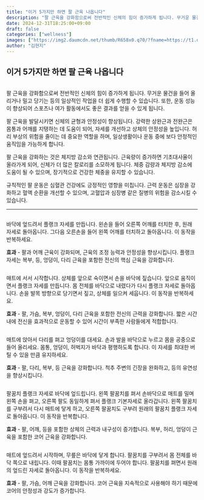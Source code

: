 ```yaml
---
title: "이거 5가지만 하면 팔 근육 나옵니다"
description: "팔 근육을 강화함으로써 전반적인 신체의 힘이 증가하게 됩니다. 무거운 물건을 들어 올리거나 밀고 당기는 등의 일상적인 작업을 더 쉽게 수행할 수 있습니다. 또한, 운동 성능이 향상되어 스포츠나 여가 활동에서도 좋은 결과를 얻을 수 있게 됩니다."
date: 2024-12-31T18:25:00+09:00
draft: false
categories: ["wellness"]
images: ["https://img2.daumcdn.net/thumb/R658x0.q70/?fname=https://t1.daumcdn.net/news/202403/21/tenbody/20240321071042081ewvp.jpg", "https://t1.daumcdn.net/news/202403/21/tenbody/20240321071042923xsxq.gif", "https://t1.daumcdn.net/news/202403/21/tenbody/20240321071043468ssvd.gif", "https://t1.daumcdn.net/news/202403/21/tenbody/20240321071044150cdbk.gif", "https://t1.daumcdn.net/news/202403/21/tenbody/20240321071044699wltx.gif"]
author: "김현지"
---
```


<h2 >이거 5가지만 하면 팔 근육 나옵니다</h2> <figure ><img src="https://img2.daumcdn.net/thumb/R658x0.q70/?fname=https://t1.daumcdn.net/news/202403/21/tenbody/20240321071042081ewvp.jpg" alt=""/></figure> <p>팔 근육을 강화함으로써 전반적인 신체의 힘이 증가하게 됩니다. 무거운 물건을 들어 올리거나 밀고 당기는 등의 일상적인 작업을 더 쉽게 수행할 수 있습니다. 또한, 운동 성능이 향상되어 스포츠나 여가 활동에서도 좋은 결과를 얻을 수 있게 됩니다.</p> <p>팔 근육을 발달시키면 신체의 균형과 안정성이 향상됩니다. 강력한 상완근과 전완근은 몸통과 어깨를 지탱하는 데 도움이 되어, 자세를 개선하고 상체의 안정성을 높입니다. 허리 부상의 위험을 줄이는 데 중요한 역할을 하며, 일상생활이나 운동 중에 보다 안정적인 움직임을 가능하게 합니다.</p> <p>팔 근육을 강화하는 것은 체지방 감소와 연관됩니다. 근육량이 증가하면 기초대사율이 올라가게 되어, 신체가 더 많은 칼로리를 소모하게 됩니다. 체중 감량과 체지방 감소에 도움이 될 수 있으며, 장기적으로 건강한 체중을 유지할 수 있습니다.</p> <p>규칙적인 팔 운동은 심혈관 건강에도 긍정적인 영향을 미칩니다. 근력 운동은 심장을 강화하고 혈액 순환을 개선할 수 있으며, 고혈압과 심장병 같은 질병의 위험을 감소시킬 수 있습니다.</p> <hr /> <figure ><img src="https://t1.daumcdn.net/news/202403/21/tenbody/20240321071042923xsxq.gif" alt=""/></figure> <p>바닥에 엎드려서 플랭크 자세를 만듭니다. 왼손을 들어 오른쪽 어깨를 터치한 후, 원래 자세로 돌아옵니다. 그다음 오른손을 들어 왼쪽 어깨를 터치하고 돌아옵니다. 이 동작을 반복하세요.</p> <p><strong>효과</strong> - 팔과 어깨 근육이 강화되며, 근육의 조정 능력과 안정성을 향상시킵니다. 플랭크 자세는 복부, 등, 엉덩이, 다리 근육을 포함한 전신의 핵심 근육을 강화합니다.</p> <figure ><img src="https://t1.daumcdn.net/news/202403/21/tenbody/20240321071043468ssvd.gif" alt=""/></figure> <p>매트에 서서 시작합니다. 상체를 앞으로 숙이면서 손을 바닥에 짚습니다. 앞으로 움직이면서 플랭크 자세를 만듭니다. 몸 전체를 바닥으로 내렸다가 다시 플랭크 자세로 돌아옵니다. 손을 발목 방향으로 당기면서 짚고, 상체를 일으켜 세웁니다. 이 동작을 반복하세요.</p> <p><strong>효과</strong> - 팔, 가슴, 복부, 엉덩이, 다리 근육을 포함한 전신의 근력을 강화합니다. 짧은 시간 내에 전신을 효과적으로 운동할 수 있어 시간이 부족한 사람들에게 적합합니다.</p> <figure ><img src="https://t1.daumcdn.net/news/202403/21/tenbody/20240321071044150cdbk.gif" alt=""/></figure> <p>매트에 앉아서 다리를 펴고 엉덩이를 대세요. 손과 발을 바닥으로 누르고 몸을 공중으로 들어 올리세요. 몸통, 엉덩이, 허벅지가 바닥과 평행하도록 합니다. 이 자세를 최대한 버틸 수 있을 만큼 유지하세요.</p> <p><strong>효과</strong> - 팔, 다리, 복부, 등 근육을 강화합니다. 척추 주변의 긴장을 완화하고, 등의 유연성을 향상시킵니다.</p> <figure ><img src="https://t1.daumcdn.net/news/202403/21/tenbody/20240321071044699wltx.gif" alt=""/></figure> <p>팔꿈치 플랭크 자세로 바닥에 엎드립니다. 왼쪽 팔꿈치를 펴서 손바닥으로 매트를 밀며 왼쪽 손을 펴고, 오른쪽 팔도 동일하게 펴서 플랭크 기본자세로 올라갑니다. 왼쪽 팔꿈치를 구부려서 다시 매트에 닿게 하고, 오른쪽 팔꿈치도 구부려 원래의 팔꿈치 플랭크 자세로 돌아옵니다. 이 동작을 반복합니다.</p> <p><strong>효과</strong> - 팔, 어깨, 등을 포함한 상체의 근력과 내구성이 증가합니다. 복부, 허리, 엉덩이 근육을 포함한 코어 근육을 강화합니다.</p> <figure ><img src="https://t1.daumcdn.net/news/202403/21/tenbody/20240321071045125ktce.gif" alt=""/></figure> <p>매트에 엎드려서 시작하며, 무릎은 바닥에 닿게 합니다. 팔꿈치를 구부려서 몸 전체를 바닥 쪽으로 내립니다. 이때 팔꿈치는 몸통 가까이에 두어야 합니다. 팔꿈치를 펴면서 원래의 엎드린 자세로 돌아옵니다. 이 동작을 반복하세요.</p> <p><strong>효과</strong> - 팔, 가슴, 어깨 근육을 강화합니다. 코어 근육을 지속적으로 사용해야 하기 때문에 코어의 안정성과 강도가 증가합니다.</p>